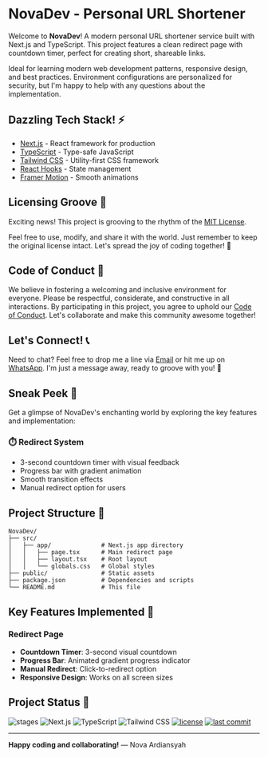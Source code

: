 # NovaDev - Personal URL Shortener

Welcome to **NovaDev**! A modern personal URL shortener service built with Next.js and TypeScript. This project features a clean redirect page with countdown timer, perfect for creating short, shareable links.

Ideal for learning modern web development patterns, responsive design, and best practices. Environment configurations are personalized for security, but I'm happy to help with any questions about the implementation.

## Dazzling Tech Stack! ⚡

- [Next.js](https://nextjs.org/) - React framework for production
- [TypeScript](https://www.typescriptlang.org/) - Type-safe JavaScript
- [Tailwind CSS](https://tailwindcss.com/) - Utility-first CSS framework
- [React Hooks](https://reactjs.org/docs/hooks-intro.html) - State management
- [Framer Motion](https://www.framer.com/motion/) - Smooth animations

## Licensing Groove 🕺

Exciting news! This project is grooving to the rhythm of the [MIT License](LICENSE).

Feel free to use, modify, and share it with the world. Just remember to keep the original license intact. Let's spread the joy of coding together! 🚀

## Code of Conduct 🤝

We believe in fostering a welcoming and inclusive environment for everyone. Please be respectful, considerate, and constructive in all interactions. By participating in this project, you agree to uphold our [Code of Conduct](CODE_OF_CONDUCT.md). Let's collaborate and make this community awesome together!

## Let's Connect! 📞

Need to chat? Feel free to drop me a line via [Email](mailto:novaardiansyah78@gmail.com) or hit me up on [WhatsApp](https://wa.me/6289506668480?text=Hi%20Nova,%20I%20have%20a%20question%20about%20your%20project%20on%20GitHub:%20https://github.com/novaardiansyah/novadev). I'm just a message away, ready to groove with you! 📩

## Sneak Peek 🌟

Get a glimpse of NovaDev's enchanting world by exploring the key features and implementation:

### ⏱️ Redirect System
- 3-second countdown timer with visual feedback
- Progress bar with gradient animation
- Smooth transition effects
- Manual redirect option for users

## Project Structure 📁

```
NovaDev/
├── src/
│   ├── app/              # Next.js app directory
│   │   ├── page.tsx      # Main redirect page
│   │   ├── layout.tsx    # Root layout
│   │   └── globals.css   # Global styles
├── public/               # Static assets
├── package.json          # Dependencies and scripts
└── README.md             # This file
```

## Key Features Implemented 🧩

### Redirect Page
- **Countdown Timer**: 3-second visual countdown
- **Progress Bar**: Animated gradient progress indicator
- **Manual Redirect**: Click-to-redirect option
- **Responsive Design**: Works on all screen sizes

## Project Status 🚀

![stages](https://img.shields.io/badge/stages-development-informational)
![Next.js](https://img.shields.io/badge/Next.js-15.5.4-blue)
![TypeScript](https://img.shields.io/badge/TypeScript-5.9.2-blue)
![Tailwind CSS](https://img.shields.io/badge/Tailwind%20CSS-4.0.0-blue)
[![license](https://img.shields.io/badge/license-MIT-blue.svg)](LICENSE)
[![last commit](https://img.shields.io/github/last-commit/novaardiansyah/novadev?label=last%20commit&color=informational)](commits/main)

---

**Happy coding and collaborating!**
— Nova Ardiansyah
